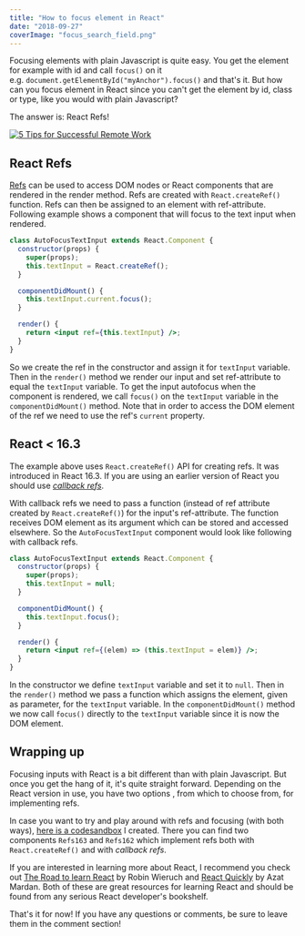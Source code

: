 ```yaml
---
title: "How to focus element in React"
date: "2018-09-27"
coverImage: "focus_search_field.png"
---
```


Focusing elements with plain Javascript is quite easy. You get the element for example with id and call `focus()` on it e.g. `document.getElementById("myAnchor").focus()` and that's it. But how can you focus element in React since you can't get the element by id, class or type, like you would with plain Javascript?

The answer is: React Refs!

[![5 Tips for Successful Remote Work](http://img.youtube.com/vi/mqP_qNViGUQ/0.jpg)](http://www.youtube.com/watch?v=mqP_qNViGUQ)

## React Refs

[Refs](https://reactjs.org/docs/refs-and-the-dom.html) can be used to access DOM nodes or React components that are rendered in the render method. Refs are created with `React.createRef()` function. Refs can then be assigned to an element with ref-attribute. Following example shows a component that will focus to the text input when rendered.

```jsx
class AutoFocusTextInput extends React.Component {
  constructor(props) {
    super(props);
    this.textInput = React.createRef();
  }

  componentDidMount() {
    this.textInput.current.focus();
  }

  render() {
    return <input ref={this.textInput} />;
  }
}
```

So we create the ref in the constructor and assign it for `textInput` variable. Then in the `render()` method we render our input and set ref-attribute to equal the `textInput` variable. To get the input autofocus when the component is rendered, we call `focus()` on the `textInput` variable in the `componentDidMount()` method. Note that in order to access the DOM element of the ref we need to use the ref's `current` property.

## React < 16.3

The example above uses `React.createRef()` API for creating refs. It was introduced in React 16.3. If you are using an earlier version of React you should use [_callback refs_](https://reactjs.org/docs/refs-and-the-dom.html#callback-refs).

With callback refs we need to pass a function (instead of ref attribute created by `React.createRef()`) for the input's ref-attribute. The function receives DOM element as its argument which can be stored and accessed elsewhere. So the `AutoFocusTextInput` component would look like following with callback refs.

```jsx
class AutoFocusTextInput extends React.Component {
  constructor(props) {
    super(props);
    this.textInput = null;
  }

  componentDidMount() {
    this.textInput.focus();
  }

  render() {
    return <input ref={(elem) => (this.textInput = elem)} />;
  }
}
```

In the constructor we define `textInput` variable and set it to `null`. Then in the `render()` method we pass a function which assigns the element, given as parameter, for the `textInput` variable. In the `componentDidMount()` method we now call `focus()` directly to the `textInput` variable since it is now the DOM element.

## Wrapping up

Focusing inputs with React is a bit different than with plain Javascript. But once you get the hang of it, it's quite straight forward. Depending on the React version in use, you have two options , from which to choose from, for implementing refs.

In case you want to try and play around with refs and focusing (with both ways), [here is a codesandbox](https://codesandbox.io/s/xo7ozwqx9q) I created. There you can find two components `Refs163` and `Refs162` which implement refs both with `React.createRef()` and with _callback refs_.

If you are interested in learning more about React, I recommend you check out [The Road to learn React](https://amzn.to/31dUD7G) by Robin Wieruch and [React Quickly](https://amzn.to/2YxTc2g) by Azat Mardan. Both of these are great resources for learning React and should be found from any serious React developer's bookshelf.

That's it for now! If you have any questions or comments, be sure to leave them in the comment section!
